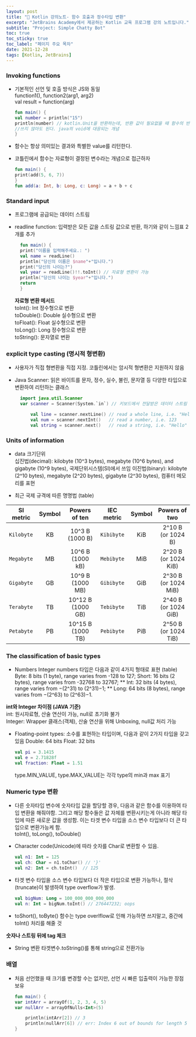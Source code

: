 ```yaml
---
layout: post
title: "📅 Kotlin 강의노트- 함수 호출과 정수타입 변환"
excerpt: "JetBrains Academy에서 제공하는 Kotlin 교육 프로그램 강의 노트입니다."
subtitle: "Project: Simple Chatty Bot"
toc: true
toc_sticky: true
toc_label: "페이지 주요 목차"
date: 2021-12-28
tags: [Kotlin, JetBrains]
---
```


### Invoking functions

- 기본적인 선언 및 호출 방식은 JS와 동일  
  function1(), function2(arg1, arg2)  
  val result = function(arg)

  ```kotlin
  fun main() {  
  val number = println("15")
  println(number) // kotlin.Unit을 반환하는데, 반환 값이 필요없을 때 함수의 반환 타입으로 Unit을 사용함. 함수끝에 return을
  //쓰지 않아도 된다. java의 void에 대응되는 개념
  }
  ```

- 함수는 항상 의미있는 결과와 특별한 value를 리턴한다.
- 코틀린에서 함수는 자료형이 결정된 변수라는 개념으로 접근하자

  ```kotlin
  fun main() {
  print(add(5, 6, 7))
  }
  fun add(a: Int, b: Long, c: Long) = a + b + c
  ```
### Standard input

- 프로그램에 공급되는 데이터 스트림
- readline function: 입력받은 모든 값을 스트링 값으로 반환, 하기와 같이 느낌표 2개를 추가
  
    ```kotlin
      fun main() {
      print("이름을 입력해주세요.: ")
      val name = readLine()
      println("당신의 이름은 $name"+"입니다.")
      print("당신의 나이는?")
      val year = readLine()!!.toInt() // 자료형 변환이 가능
      println("당신의 나이는 $year"+"입니다.")
      return
      }
    ```  

  **자료형 변환 메서드**  
  toInt(): Int 정수형으로 변환  
  toDouble(): Double 실수형으로 변환  
  toFloat(): Float 실수형으로 변환  
  toLong(): Long 정수형으로 변환  
  toString(): 문자열로 변환

### explicit type casting (명시적 형변환)

- 사용자가 직접 형변환을 직접 지정. 코틀린에서는 암시적 형변환은 지원하지 않음

- Java Scanner: 읽은 바이트를 문자, 정수, 실수, 불린, 문자열 등 다양한 타입으로 변환하여 리턴하는 클래스
  
    ```kotlin
      import java.util.Scanner
      var scanner = Scanner(System.`in`) // 키보드에서 전달받은 데이터 스트림
    
          val line = scanner.nextLine() // read a whole line, i.e. "Hello, Kotlin"ㅇ
          val num = scanner.nextInt()   // read a number, i.e. 123
          val string = scanner.next()   // read a string, i.e. "Hello"
    ```
    
### Units of information

- data 크기단위  
  십진법(decimal): kilobyte (10^3 bytes), megabyte (10^6 bytes), and gigabyte (10^9 bytes), 국제단위시스템(SI)에서 쓰임
  이진법(binary): kilobyte (2^10 bytes), megabyte (2^20 bytes), gigabyte (2^30 bytes), 컴퓨터 메모리를 표현  
    
  
- 최근 국제 규격에 따른 명명법 (table)

| SI metric  | Symbol |   Powers of ten   | IEC metric | Symbol |    Powers of two     | 
|------------|:------:|:-----------------:|:----------:|:------:|:--------------------:|
| `Kilobyte` |   KB   |  10^3 B (1000 B)  | `Kibibyte` |  KiB   |  2^10 B (or 1024 B)  |
| `Megabyte` |   MB   | 10^6 B (1000 kB)  | `Mebibyte` |  MiB   | 2^20 B (or 1024 KiB) | 
| `Gigabyte` |   GB   | 10^9 B (1000 MB)  | `Gibibyte` |  GiB   | 2^30 B (or 1024 MiB) | 
| `Terabyte` |   TB   | 10^12 B (1000 GB) | `Tebibyte` |  TiB   | 2^40 B (or 1024 GiB) | 
| `Petabyte` |   PB   | 10^15 B (1000 TB) | `Pebibyte` |  PiB   | 2^50 B (or 1024 TiB) | 


### The classification of basic types

- Numbers
  Integer numbers 타입은 다음과 같이 4가지 형태로 표현 (table)
  Byte: 8 bits (1 byte), range varies from -128 to 127;
  Short: 16 bits (2 bytes), range varies from -32768 to 32767;
  ** Int: 32 bits (4 bytes), range varies from −(2^31) to (2^31)−1; **
  Long: 64 bits (8 bytes), range varies from −(2^63) to (2^63)−1.

**int와 Integer 차이점 (JAVA 기준)**  
  int: 원시자료형, 산술 연산이 가능, null로 초기화 불가  
  Integer: Wrapper 클래스(객체), 산술 연산을 위해 Unboxing, null값 처리 가능
  
- Floating-point types: 소수를 표현하는 타입이며, 다음과 같이 2가지 타입을 갖고 있음
  Double: 64 bits
  Float: 32 bits
  
    ```kotlin
    val pi = 3.1415
    val e = 2.71828f
    val fraction: Float = 1.51
    ```

  type.MIN_VALUE, type.MAX_VALUE는 각각 type의 min과 max 표기

### Numeric type 변환

- 다른 숫자타입 변수에 숫자타입 값을 할당할 경우, 다음과 같은 함수를 이용하여 타입 변환을 해줘야함. 그리고 해당 함수들은
  값 자체를 변환시키는게 아니라 해당 타입에 따른 새로운 값을 생성함. 이는 타겟 변수 타입을 소스 변수 타입보다 더 큰 타입으로
  변환가능케 함.  
  toInt(), toLong(), toDouble()  


- Character code(Unicode)에 따라 숫자를 Char로 변환할 수 있음.
  
  ```kotlin
  val n1: Int = 125
  val ch: Char = n1.toChar() // '}'
  val n2: Int = ch.toInt()  // 125
  ```

- 타겟 변수 타입을 소스 변수 타입보다 더 작은 타입으로 변환 가능하나, 절삭(truncate)이 발생하여 
  type overflow가 발생.
    ```kotlin  
    val bigNum: Long = 100_000_000_000_000
    val n: Int = bigNum.toInt() // 276447232; oops
    ```
- toShort(), toByte() 함수는 type overlflow로 인해 가능하면 쓰지말고, 중간에 toInt() 처리를 해줄 것

**숫자나 스트링 뒤에 tag 체크**

- String 변환
  타겟변수.toString()를 통해 string으로 전환가능

### 배열

- 처음 선언했을 때 크기를 변경할 수는 없지만, 선언 시 빠른 입출력이 가능한 장점 보유

  ```kotlin
  fun main() {
  var intArr = arrayOf(1, 2, 3, 4, 5)
  var nullArr = arrayOfNulls<Int>(5)
  
      println(intArr[2]) // 3
      println(nullArr[6]) // err: Index 6 out of bounds for length 5
  }
  ```
